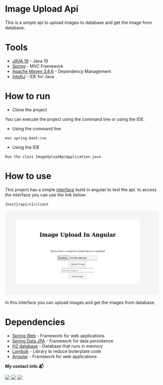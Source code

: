 # Image Upload Api

This is a simple api to upload images to database and get the image from database.

# Tools

* [JAVA 19](https://www.java.com/pt-BR/) - Java 19
* [Spring](https://spring.io/projects/spring-boot) - MVC Framework 
* [Apache Maven 3.8.6](https://maven.apache.org/) - Dependency Management
* [IntelliJ](https://www.jetbrains.com/idea/) - IDE for Java

# How to run

* Clone the project

You can execute the project using the command line or using the IDE.

* Using the command line

```
mvn spring-boot:run
```

* Using the IDE

```
Run the class ImageUploadApiApplication.java
```

# How to use

This project has a simple [interface](https://github.com/andersonhsporto/client-image-upload) build
in angular to test the api.
to access the interface you can use the link below:

```
{host}/api/v1/client
```

<p align="center">
<img src="https://github.com/andersonhsporto/upload-image-api/blob/master/img/client.jpg" width="600" alt="Client"/><br>
</p>

In this interface you can upload images and get the images from database.

# Dependencies

* [Spring Web](https://mvnrepository.com/artifact/org.springframework.boot/spring-boot-starter-web) -
  Framework for web applications
* [Spring Data JPA](https://mvnrepository.com/artifact/org.springframework.boot/spring-boot-starter-data-jpa) -
    Framework for data persistence
* [H2 database](https://mvnrepository.com/artifact/com.h2database/h2) - Database that runs in memory
* [Lombok](https://mvnrepository.com/artifact/org.projectlombok/lombok) - Library to reduce boilerplate code
* [Angular](https://angular.io/) - Framework for web applications

<p align=left> <b>My contact info 📬</b></p>
<p align=left>
<a href="https://github.com/andersonhsporto" target="_blank"><img src="https://img.shields.io/badge/Github-181717?logo=Github&logoColor=white"/></a>  
<a href="mailto:anderson.higo2@gmail.com" target="_blank"><img src="https://img.shields.io/badge/Gmail-EA4335?logo=Gmail&logoColor=white"/></a>
<a href= "https://www.linkedin.com/in/andersonhsporto/"target="_blank"><img src="https://img.shields.io/badge/linkedin-%230077B5.svg?logo=linkedin&logoColor=white"/></a>
</p>
